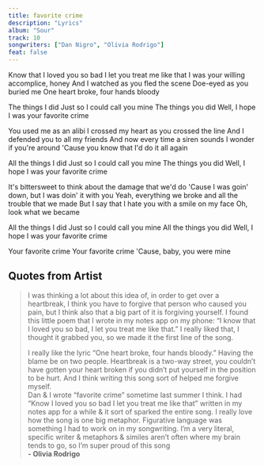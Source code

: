 ```yaml
---
title: favorite crime
description: "Lyrics"
album: "Sour"
track: 10
songwriters: ["Dan Nigro", "Olivia Rodrigo"]
feat: false
---
```


<p className="verse-one">
Know that I loved you so bad
I let you treat me like that
I was your willing accomplice, honey
And I watched as you fled the scene
Doe-eyed as you buried me
One heart broke, four hands bloody
</p>
<p className="chorus">
The things I did
Just so I could call you mine
The things you did
Well, I hope I was your favorite crime
</p>

<p className="verse-two">
You used me as an alibi
I crossed my heart as you crossed the line
And I defended you to all my friends
And now every time a siren sounds
I wonder if you're around
'Cause you know that I'd do it all again
</p>

<p className="chorus">
All the things I did
Just so I could call you mine
The things you did
Well, I hope I was your favorite crime
</p>
<p className="bridge">
It's bittersweet to think about the damage that we'd do
'Cause I was goin' down, but I was doin' it with you
Yeah, everything we broke and all the trouble that we made
But I say that I hate you with a smile on my face
Oh, look what we became
</p>
<p className="chorus">
All the things I did
Just so I could call you mine
All the things you did
Well, I hope I was your favorite crime
</p>
<p className="outro">
Your favorite crime
Your favorite crime
'Cause, baby, you were mine
</p>

## Quotes from Artist

<blockquote>
I was thinking a lot about this idea of, in order to get over a heartbreak, I think you have to forgive that person who caused you pain, but I think also that a big part of it is forgiving yourself. I found this little poem that I wrote in my notes app on my phone: “I know that I loved you so bad, I let you treat me like that.” I really liked that, I thought it grabbed you, so we made it the first line of the song.

I really like the lyric “One heart broke, four hands bloody.” Having the blame be on two people. Heartbreak is a two-way street, you couldn’t have gotten your heart broken if you didn’t put yourself in the position to be hurt. And I think writing this song sort of helped me forgive myself.
<br />
Dan & I wrote “favorite crime” sometime last summer I think. I had “Know I loved you so bad I let you treat me like that” written in my notes app for a while & it sort of sparked the entire song. I really love how the song is one big metaphor. Figurative language was something I had to work on in my songwriting. I’m a very literal, specific writer & metaphors & similes aren’t often where my brain tends to go, so I’m super proud of this song
<br />
<b> - Olivia Rodrigo </b>

</blockquote>
